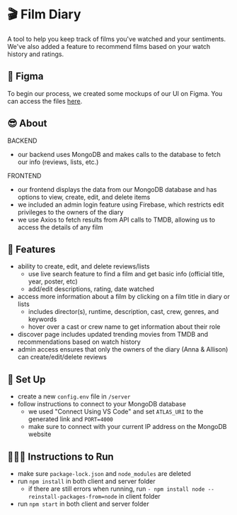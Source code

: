 # 🎬 Film Diary
A tool to help you keep track of films you've watched and your sentiments. We've also added a feature to recommend films based on your watch history and ratings.

## 🥳 Figma
To begin our process, we created some mockups of our UI on Figma. You can access the files [here](https://www.figma.com/file/eXmLRPK87lixrUbTIWt6vj/Film-Diary?node-id=0%3A1&t=pu79JIqV9nKcAnLG-1).

## 😎 About
BACKEND
- our backend uses MongoDB and makes calls to the database to fetch our info (reviews, lists, etc.) 

FRONTEND
- our frontend displays the data from our MongoDB database and has options to view, create, edit, and delete items
- we included an admin login feature using Firebase, which restricts edit privileges to the owners of the diary
- we use Axios to fetch results from API calls to TMDB, allowing us to access the details of any film

## 🤠 Features
- ability to create, edit, and delete reviews/lists
    - use live search feature to find a film and get basic info (official title, year, poster, etc)
    - add/edit descriptions, rating, date watched
- access more information about a film by clicking on a film title in diary or lists
    - includes director(s), runtime, description, cast, crew, genres, and keywords
    - hover over a cast or crew name to get information about their role
- discover page includes updated trending movies from TMDB and recommendations based on watch history
- admin access ensures that only the owners of the diary (Anna & Allison) can create/edit/delete reviews 

## 🤝 Set Up
- create a new `config.env` file in `/server`
- follow instructions to connect to your MongoDB database
    - we used "Connect Using VS Code" and set `ATLAS_URI` to the generated link and `PORT=4000`
    - make sure to connect with your current IP address on the MongoDB website

## 🏃🏻‍♀️ Instructions to Run
- make sure `package-lock.json` and `node_modules` are deleted
- run `npm install` in both client and server folder
    - if there are still errors when running, run `- npm install node --reinstall-packages-from=node` in client folder
- run `npm start` in both client and server folder

